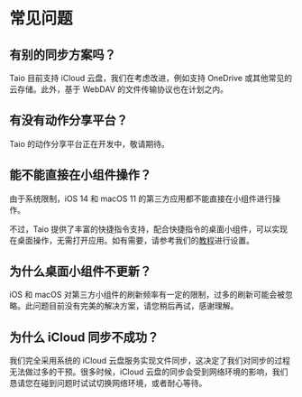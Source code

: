 # 常见问题

## 有别的同步方案吗？

Taio 目前支持 iCloud 云盘，我们在考虑改进，例如支持 OneDrive 或其他常见的云存储。此外，基于 WebDAV 的文件传输协议也在计划之内。

## 有没有动作分享平台？

Taio 的动作分享平台正在开发中，敬请期待。

## 能不能直接在小组件操作？

由于系统限制，iOS 14 和 macOS 11 的第三方应用都不能直接在小组件进行操作。

不过，Taio 提供了丰富的快捷指令支持，配合快捷指令的桌面小组件，可以实现在桌面操作，无需打开应用。如有需要，请参考我们的[教程](bo/integration/shortcuts)进行设置。

## 为什么桌面小组件不更新？

iOS 和 macOS 对第三方小组件的刷新频率有一定的限制，过多的刷新可能会被忽略。此问题目前没有完美的解决方案，请您稍后再试，感谢理解。

## 为什么 iCloud 同步不成功？

我们完全采用系统的 iCloud 云盘服务实现文件同步，这决定了我们对同步的过程无法做过多的干预。很多时候，iCloud 云盘的同步会受到网络环境的影响，我们恳请您在碰到问题时试试切换网络环境，或者耐心等待。